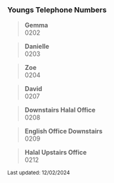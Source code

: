 ### Youngs Telephone Numbers
> **Gemma**<br>
> 0202

> **Danielle**<br>
> 0203

> **Zoe**<br>
> 0204

> **David**<br>
> 0207

> **Downstairs Halal Office**<br>
> 0208

> **English Office Downstairs**<br>
> 0209

> **Halal Upstairs Office**<br>
> 0212

<sub>Last updated: 12/02/2024